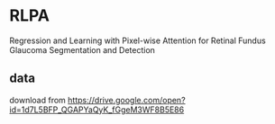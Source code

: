 # RLPA
Regression and Learning with Pixel-wise Attention for Retinal Fundus Glaucoma Segmentation and Detection

## data 
 download from https://drive.google.com/open?id=1d7L5BFP_QGAPYaQyK_fGgeM3WF8B5E86
 
